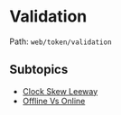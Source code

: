 # Validation

Path: `web/token/validation`

## Subtopics
- [Clock Skew Leeway](./clock_skew_leeway/README.md)
- [Offline Vs Online](./offline_vs_online/README.md)
